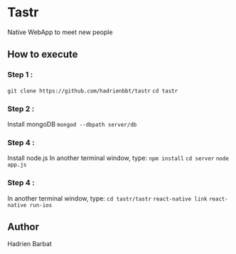 # Tastr
Native WebApp to meet new people

## How to execute
### Step 1 :
`git clone https://github.com/hadrienbbt/tastr`
`cd tastr`

### Step 2 :
Install mongoDB
`mongod --dbpath server/db`

### Step 4 :
Install node.js
In another terminal window, type:
`npm install`
`cd server`
`node app.js`

### Step 4 :
In another terminal window, type:
`cd tastr/tastr`
`react-native link`
`react-native run-ios`

## Author
Hadrien Barbat

